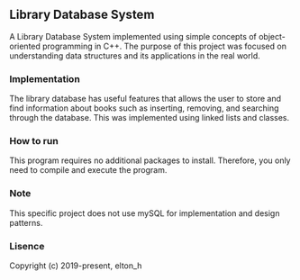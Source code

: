 ## Library Database System
A Library Database System implemented using simple concepts of object-oriented programming in C++. The purpose of this project was focused on understanding data structures and its applications in the real world.

### Implementation
The library database has useful features that allows the user to store and find information about books such as inserting, removing, and searching through the database. This was implemented using linked lists and classes.

### How to run
This program requires no additional packages to install. Therefore, you only need to compile and execute the program.

### Note
This specific project does not use mySQL for implementation and design patterns.

### Lisence
Copyright (c) 2019-present, elton_h
